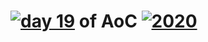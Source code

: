 # [![day 19](19)](https://adventofcode.com/day/19) of AoC [![2020](2020)](https://adventofcode.com/2020)
